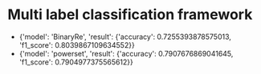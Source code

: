 # Multi label classification framework
- {'model': 'BinaryRe', 'result': {'accuracy': 0.7255393878575013, 'f1_score': 0.8039867109634552}}
- {'model': 'powerset', 'result': {'accuracy': 0.7907676869041645, 'f1_score': 0.7904977375565612}}
